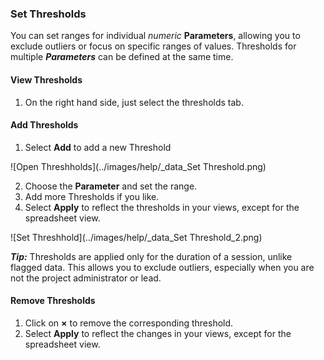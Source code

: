 ### Set Thresholds
You can set ranges for individual *numeric* **Parameters**, allowing you to exclude outliers or focus on specific ranges of values. Thresholds for multiple ***Parameters*** can be defined at the same time.

#### View Thresholds
1. On the right hand side, just select the <i class="fa fa-sliders"></i> thresholds tab.

#### Add Thresholds
1. Select **Add** to add a new Threshold

![Open Threshholds](../images/help/_data_Set Threshold.png)

2. Choose the **Parameter** and set the range.
3. Add more Thresholds if you like.
4. Select **Apply** to reflect the thresholds in your views, except for the spreadsheet view.

![Set Threshhold](../images/help/_data_Set Threshold_2.png)

***Tip:*** Thresholds are applied only for the duration of a session, unlike flagged data. This allows you to exclude outliers, especially when you are not the project administrator or lead.

#### Remove Thresholds
1. Click on **&times;** to remove the corresponding threshold.
2. Select **Apply** to reflect the changes in your views, except for the spreadsheet view.
